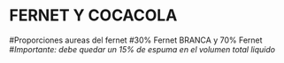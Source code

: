 # **FERNET Y COCACOLA**

#Proporciones aureas del fernet
#30% Fernet BRANCA y 70% Fernet
#*Importante: debe quedar un 15% de espuma en el volumen total liquido*
